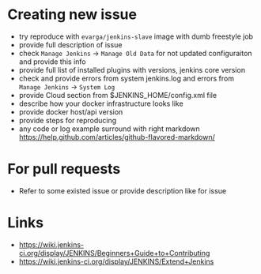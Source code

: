 # Creating new issue

- try reproduce with `evarga/jenkins-slave` image with dumb freestyle job
- provide full description of issue
- check `Manage Jenkins` -> `Manage Old Data` for not updated configuraiton and provide this info
- provide full list of installed plugins with versions, jenkins core version
- check and provide errors from system jenkins.log and errors from `Manage Jenkins` -> `System Log`
- provide Cloud section from $JENKINS_HOME/config.xml file
- describe how your docker infrastructure looks like
- provide docker host/api version
- provide steps for reproducing
- any code or log example surround with right markdown https://help.github.com/articles/github-flavored-markdown/

# For pull requests

- Refer to some existed issue or provide description like for issue

# Links

- https://wiki.jenkins-ci.org/display/JENKINS/Beginners+Guide+to+Contributing
- https://wiki.jenkins-ci.org/display/JENKINS/Extend+Jenkins
